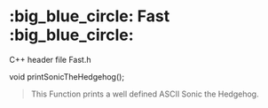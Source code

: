 # :big_blue_circle: Fast :big_blue_circle:

C++ header file Fast.h

void printSonicTheHedgehog();
> This Function prints a well defined ASCII Sonic the Hedgehog.
